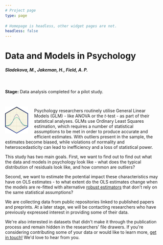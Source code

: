 ```yaml
---
# Project page
type: page

# Homepage is headless, other widget pages are not.
headless: false
---
```


# Data and Models in Psychology
##### Sladekova, M., Jakeman, H., Field, A. P.

</br>

**Stage:** Data analysis completed for a pilot study. 

</br>

<img style="float: left; margin: 10px 20px 5px 0px;" src="images/shape_of_data_hex_small.png" alt="plot of an overlapping normal and mixed-normal distribution" width="75"/>

Psychology researchers routinely utilise General Linear Models (GLM) - like ANOVA or the *t*-test - as part of their statistical analyses. GLMs use Ordinary Least Squares estimation, which requires a number of statistical assumptions to be met in order to produce accurate and efficient estimates. With outliers present in the sample, the estimates become biased, while violations of normality and heteroscedasticity can lead to inefficiency and a loss of statistical power. 

This study has two main goals. First, we want to find out to find out what the data and models in psychology look like - what does the typical distribution of residuals look like, and how common are outliers? 

Second, we want to estimate the potential impact these characteristics may have on OLS estimates - to what extent do the OLS estimates change when the models are re-fitted with alternative [robust estimators](/project_info/proj_robust) that don't rely on the same statistical assumptions? 

We are collecting data from public repositories linked to published papers and preprints. At a later stage, we will be contacting researchers who have previously expressed interest in providing some of their data. 

We're also interested in datasets that didn't make it through the publication process and remain hidden in the researchers' file drawers. If you're considering contributing some of your data or would like to learn more, [get in touch!](/contact) We'd love to hear from you. 





